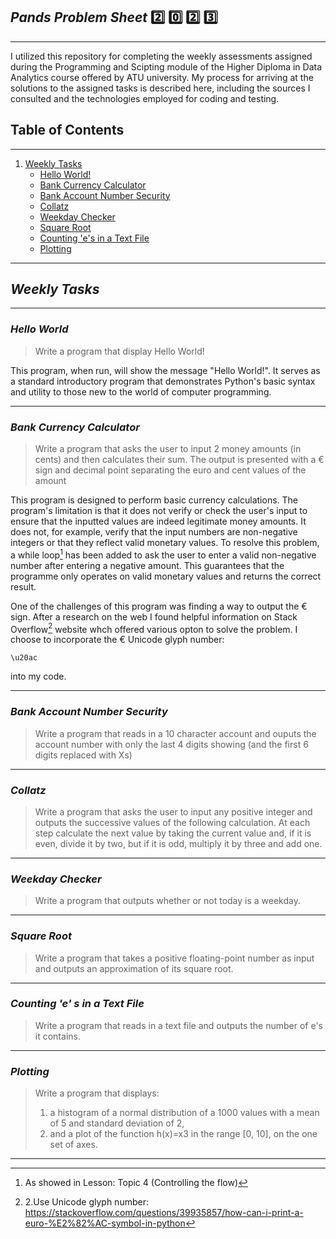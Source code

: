 ## *Pands* *Problem* *Sheet* :two: :zero: :two: :three:
---
I utilized this repository for completing the weekly assessments assigned during the Programming and Scipting module of the Higher Diploma in Data Analytics course offered by ATU university.
My process for arriving at the solutions to the assigned tasks is described here, including the sources I consulted and the technologies employed for coding and testing.

## **Table** **of** **Contents**
---
1. [Weekly Tasks](#WeeklyTasks)
    * [Hello World!](#HelloWorld)
    * [Bank Currency Calculator](#BankCurrencyCalculator)
    * [Bank Account Number Security](#BankAccountNumberSecurity)
    * [Collatz](#Collatz)
    * [Weekday Checker](#WeekdayChecker)
    * [Square Root](#SquareRoot)
    * [Counting 'e's in a Text File](#Counting'e'sinaTextFile)
    * [Plotting](#Plotting) 

---

## ***Weekly*** ***Tasks*** <a name="WeeklyTasks"></a>
---
### *Hello* *World* <a name="HelloWorld"></a>

> Write a program that display Hello World!

This program, when run, will show the message "Hello World!". It serves as a standard introductory program that demonstrates Python's basic syntax and utility to those new to the world of computer programming.

---

### *Bank* *Currency* *Calculator* <a name="BankCurrencyCalculator"></a>

>Write a program that asks the user to input 2 money amounts (in cents) and then calculates their sum.
>The output is presented with a € sign and decimal point separating the euro and cent values of the amount

This program is designed to perform basic currency calculations.
The program's limitation is that it does not verify or check the user's input to ensure that the inputted values are indeed legitimate money amounts. It does not, for example, verify that the input numbers are non-negative integers or that they reflect valid monetary values.
To resolve this problem, a while loop[^1] has been added to ask the user to enter a valid non-negative number after entering a negative amount. This guarantees that the programme only operates on valid monetary values and returns the correct result. 

One of the challenges of this program was finding a way to output the € sign. After a research on the web I found helpful information on Stack Overflow[^2] website whch offered various opton to solve the problem. I choose to incorporate the € Unicode glyph number: 
```
\u20ac
```
into my code.

---

### *Bank* *Account* *Number* *Security* <a name="BankAccountNumberSecurity"></a>

> Write a program that reads in a 10 character account and ouputs the account number with only the last 4 digits showing (and the first 6 digits replaced with Xs)

---

### *Collatz* <a name="Collatz"></a>

>Write a program that asks the user to input any positive integer and outputs the successive values of the following calculation.
>At each step calculate the next value by taking the current value and, if it is even, divide it by two, but if it is odd, multiply it by three and add one.

---

### *Weekday* *Checker* <a name="Weekday Checker"></a>

> Write a program that outputs whether or not today is a weekday. 

---


### *Square* *Root* <a name="SquareRoot"></a>

> Write a program that takes a positive floating-point number as input and outputs an approximation of its square root.

---


### *Counting* *'e'* *s* *in* *a* *Text* *File* <a name="Counting'e'sinaTextFile"></a>

>Write a program that reads in a text file and outputs the number of e's it contains.

---


### *Plotting* <a name="Plotting"></a>
>Write a program that displays:
>1. a histogram of a normal distribution of a 1000 values with a mean of 5 and standard deviation of 2, 
>2. and a plot of the function  h(x)=x3 in the range [0, 10], on the one set of axes.

---


[^1]: As showed in Lesson: Topic 4 (Controlling the flow)
[^2]: 2.Use Unicode glyph number: https://stackoverflow.com/questions/39935857/how-can-i-print-a-euro-%E2%82%AC-symbol-in-python
